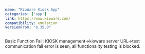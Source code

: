 ```yaml
---
name: "KioWare Kiosk App"
categories: ['app']
link: https://www.kioware.com/
compatibility: emulation
versionFrom: "8.35.0"
---
```


Basic Function Fail: KIOSK management->kioware server URL->test communication fail error is seen, all functionality testing is blocked.